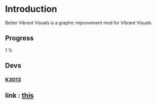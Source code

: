 # Introduction
Better Vibrant Visuals is a graphic improvement mod for Vibrant Visuals
## Progress
1 %
## Devs
### [K3013](https://github.com/K3013)
## link : [this](https://github.com/An-untagged-dev-team/Better-Vibrant-Visuals)
